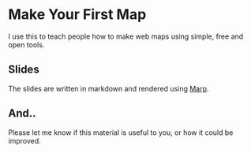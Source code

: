 # Make Your First Map

I use this to teach people how to make web maps using simple, free and open tools.

## Slides

The slides are written in markdown and rendered using [Marp](https://yhatt.github.io/marp/).

## And..

Please let me know if this material is useful to you, or how it could be improved.